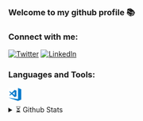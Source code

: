 ### Welcome to my github  profile 📚


### Connect with me:

 <a href="https://twitter.com/hibrahimbey" target="_blank"><img alt="Twitter" src="https://img.shields.io/badge/twitter-%231DA1F2.svg?&style=for-the-badge&logo=twitter&logoColor=white" /></a> 
 <a href="https://www.linkedin.com/in/thomas-guibert" target="_blank"><img alt="LinkedIn" src="https://img.shields.io/badge/linkedin-%230077B5.svg?&style=for-the-badge&logo=linkedin&logoColor=white" /></a> 

### Languages and Tools:

<img align="left" alt="Visual Studio Code" width="26px" src="https://raw.githubusercontent.com/github/explore/80688e429a7d4ef2fca1e82350fe8e3517d3494d/topics/visual-studio-code/visual-studio-code.png" />


<br />
<br />
<details>
  <summary>⏳ Github Stats</summary>
<p><img src="https://github-readme-stats.vercel.app/api?username=hibeyter&amp;show_icons=true" alt="GitHub Stats"></p>
</details>


<!--
**hibeyter/hibeyter** is a ✨ _special_ ✨ repository because its `README.md` (this file) appears on your GitHub profile.


